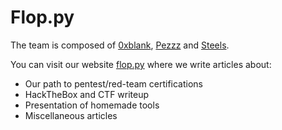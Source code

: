 # Flop.py

The team is composed of [0xblank](https://github.com/0xblank), [Pezzz](https://github.com/zzzepezzz) and [Steels](https://github.com/Steels03).

You can visit our website [flop.py](https://floppy.sh) where we write articles about:
- Our path to pentest/red-team certifications
- HackTheBox and CTF writeup
- Presentation of homemade tools
- Miscellaneous articles
